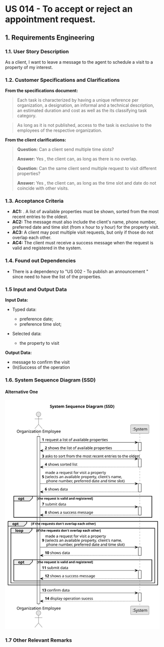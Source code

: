 # US 014 - To accept or reject an appointment request.

## 1. Requirements Engineering


### 1.1. User Story Description


As a client, I want to leave a message to the agent to schedule a visit to a property of my interest.



### 1.2. Customer Specifications and Clarifications 


**From the specifications document:**

>	Each task is characterized by having a unique reference per organization, a designation, an informal and a technical description, an estimated duration and cost as well as the its classifying task category. 


>	As long as it is not published, access to the task is exclusive to the employees of the respective organization. 



**From the client clarifications:**

> **Question:** Can a client send multiple time slots?
>  
> **Answer:** Yes , the client can, as long as there is no overlap.


> **Question:** Can the same client send multiple request to visit different properties?
>  
> **Answer:** Yes , the client can, as long as the time slot and date do not coincide with other visits.

### 1.3. Acceptance Criteria


* **AC1:** . A list of available properties must be shown, sorted from the most recent
  entries to the oldest.
* **AC2:** The message must also include the client's name, phone number,
  preferred date and time slot (from x hour to y hour) for the property visit.
* **AC3:** A client may post multiple visit requests, but only if those do not overlap
  each other.
* **AC4:** The client must receive a success message when the request is valid and
  registered in the system.

### 1.4. Found out Dependencies


* There is a dependency to "US 002 - To publish an announcement " since need to have the list of the properties.

### 1.5 Input and Output Data


**Input Data:**

* Typed data:
	* preference date; 
	* preference time slot; 
	
* Selected data:
	* the property to visit


**Output Data:**

* message to confirm the visit
* (In)Success of the operation

### 1.6. System Sequence Diagram (SSD)



#### Alternative One

![System Sequence Diagram - Alternative One](svg/us009-system-sequence-diagram-alternative-one.svg)

### 1.7 Other Relevant Remarks
